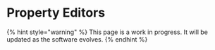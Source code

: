 # Property Editors

{% hint style="warning" %}
This page is a work in progress. It will be updated as the software evolves.
{% endhint %}
